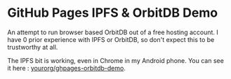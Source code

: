 # GitHub Pages IPFS & OrbitDB Demo
An attempt to run browser based OrbitDB out of a free hosting account.
I have 0 prior experience with IPFS or OrbitDB, so don't expect this to be trustworthy at all.

The IPFS bit is working, even in Chrome in my Android phone.  You can see it here : [yourorg/ghpages-orbitdb-demo](https://yourorg.github.io/ghpages-orbitdb-demo/).


